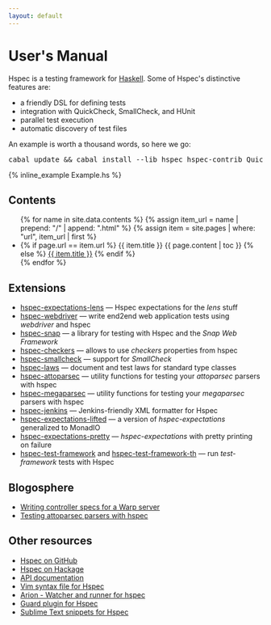 ```yaml
---
layout: default
---
```


# User's Manual

Hspec is a testing framework for [Haskell](http://www.haskell.org/).  Some of
Hspec's distinctive features are:

 * a friendly DSL for defining tests
 * integration with QuickCheck, SmallCheck, and HUnit
 * parallel test execution
 * automatic discovery of test files

An example is worth a thousand words, so here we go:

<pre><kbd class="shell-input">cabal update && cabal install --lib hspec hspec-contrib QuickCheck HUnit</kbd></pre>

{% inline_example Example.hs %}

## Contents
<ul>
{% for name in site.data.contents %}
  {% assign item_url = name | prepend: "/" | append: ".html" %}
  {% assign item = site.pages | where: "url", item_url | first %}
  <li>
  {% if page.url == item.url %}
    {{ item.title }}
    {{ page.content | toc }}
  {% else %}
    <a href="{{ item.url }}">{{ item.title }}</a>
  {% endif %}
  </li>
{% endfor %}
</ul>

## Extensions

* [hspec-expectations-lens](http://hackage.haskell.org/package/hspec-expectations-lens) — Hspec expectations for the _lens_ stuff
* [hspec-webdriver](http://hackage.haskell.org/package/hspec-webdriver) — write end2end web application tests using _webdriver_ and hspec
* [hspec-snap](http://hackage.haskell.org/package/hspec-snap) — a library for testing with Hspec and the _Snap Web Framework_
* [hspec-checkers](http://hackage.haskell.org/package/hspec-checkers) — allows to use _checkers_ properties from hspec
* [hspec-smallcheck](http://hackage.haskell.org/package/hspec-smallcheck) — support for _SmallCheck_
* [hspec-laws](http://hackage.haskell.org/package/hspec-laws) — document and test laws for standard type classes
* [hspec-attoparsec](http://hackage.haskell.org/package/hspec-attoparsec) — utility functions for testing your _attoparsec_ parsers with hspec
* [hspec-megaparsec](http://hackage.haskell.org/package/hspec-megaparsec) — utility functions for testing your _megaparsec_ parsers with hspec
* [hspec-jenkins](http://hackage.haskell.org/package/hspec-jenkins) — Jenkins-friendly XML formatter for Hspec
* [hspec-expectations-lifted](http://hackage.haskell.org/package/hspec-expectations-lifted) — a version of _hspec-expectations_ generalized to MonadIO
* [hspec-expectations-pretty](http://hackage.haskell.org/package/hspec-expectations-pretty) — _hspec-expectations_ with pretty printing on failure
* [hspec-test-framework](http://hackage.haskell.org/package/hspec-test-framework) and [hspec-test-framework-th](http://hackage.haskell.org/package/hspec-test-framework-th) — run _test-framework_ tests with Hspec

## Blogosphere

* [Writing controller specs for a Warp server](http://begriffs.com/posts/2014-10-19-warp-server-controller-test.html)
* [Testing attoparsec parsers with hspec](http://alpmestan.com/posts/2014-06-18-testing-attoparsec-parsers-with-hspec.html)

## Other resources

* [Hspec on GitHub](https://github.com/hspec/hspec)
* [Hspec on Hackage](http://hackage.haskell.org/package/hspec)
* [API documentation](http://hackage.haskell.org/packages/archive/hspec/latest/doc/html/Test-Hspec.html)
* [Vim syntax file for Hspec](https://github.com/hspec/hspec.vim#readme)
* [Arion - Watcher and runner for hspec](http://github.com/karun012/arion)
* [Guard plugin for Hspec](http://rubygems.org/gems/guard-haskell)
* [Sublime Text snippets for Hspec](https://github.com/ayakovlenko/hspec-sublime-snippets)
